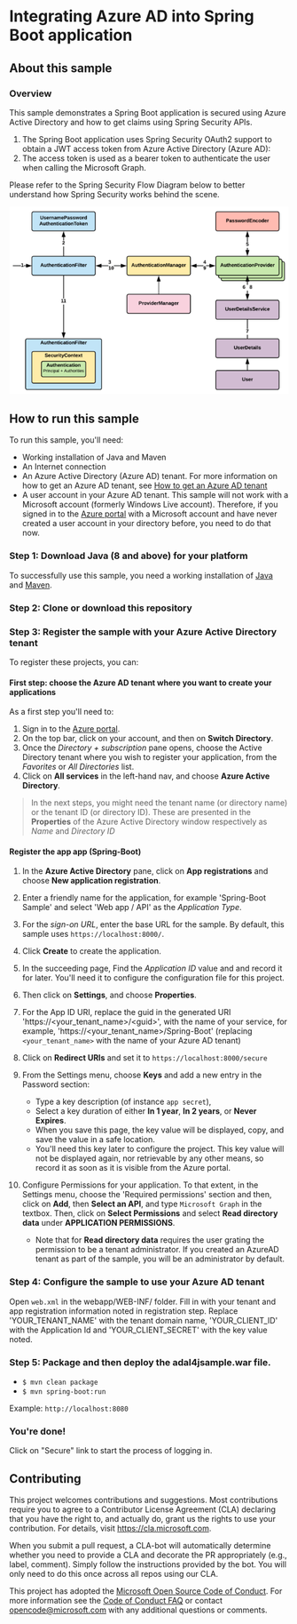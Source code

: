 # Integrating Azure AD into Spring Boot application

## About this sample

### Overview

This sample demonstrates a Spring Boot application is secured using Azure Active Directory and how to get claims using Spring Security APIs. 

1. The Spring Boot application uses Spring Security OAuth2 support to obtain a JWT access token from Azure Active Directory (Azure AD):
2. The access token is used as a bearer token to authenticate the user when calling the Microsoft Graph.

Please refer to the Spring Security Flow Diagram below to better understand how Spring Security works behind the scene.

![Spring Security Flow Diagram](spring-security-flow.png)

## How to run this sample

To run this sample, you'll need:

- Working installation of Java and Maven
- An Internet connection
- An Azure Active Directory (Azure AD) tenant. For more information on how to get an Azure AD tenant, see [How to get an Azure AD tenant](https://azure.microsoft.com/en-us/documentation/articles/active-directory-howto-tenant/) 
- A user account in your Azure AD tenant. This sample will not work with a Microsoft account (formerly Windows Live account). Therefore, if you signed in to the [Azure portal](https://portal.azure.com) with a Microsoft account and have never created a user account in your directory before, you need to do that now.

### Step 1: Download Java (8 and above) for your platform

To successfully use this sample, you need a working installation of [Java](http://www.oracle.com/technetwork/java/javase/downloads/index.html) and [Maven](https://maven.apache.org/).

### Step 2:  Clone or download this repository

### Step 3:  Register the sample with your Azure Active Directory tenant

To register these projects, you can:

#### First step: choose the Azure AD tenant where you want to create your applications

As a first step you'll need to:

1. Sign in to the [Azure portal](https://portal.azure.com).
1. On the top bar, click on your account, and then on **Switch Directory**. 
1. Once the *Directory + subscription* pane opens, choose the Active Directory tenant where you wish to register your application, from the *Favorites* or *All Directories* list.
1. Click on **All services** in the left-hand nav, and choose **Azure Active Directory**.

> In the next steps, you might need the tenant name (or directory name) or the tenant ID (or directory ID). These are presented in the **Properties**
of the Azure Active Directory window respectively as *Name* and *Directory ID*

#### Register the app app (Spring-Boot)

1. In the  **Azure Active Directory** pane, click on **App registrations** and choose **New application registration**.
1. Enter a friendly name for the application, for example 'Spring-Boot Sample' and select 'Web app / API' as the *Application Type*.
1. For the *sign-on URL*, enter the base URL for the sample. By default, this sample uses `https://localhost:8000/`.
1. Click **Create** to create the application.
1. In the succeeding page, Find the *Application ID* value and and record it for later. You'll need it to configure the configuration file for this project.
1. Then click on **Settings**, and choose **Properties**.
1. For the App ID URI, replace the guid in the generated URI 'https://\<your_tenant_name\>/\<guid\>', with the name of your service, for example, 'https://\<your_tenant_name\>/Spring-Boot' (replacing `<your_tenant_name>` with the name of your Azure AD tenant)
1. Click on **Redirect URIs** and set it to `https://localhost:8000/secure`
1. From the Settings menu, choose **Keys** and add a new entry in the Password section:

   - Type a key description (of instance `app secret`),
   - Select a key duration of either **In 1 year**, **In 2 years**, or **Never Expires**.
   - When you save this page, the key value will be displayed, copy, and save the value in a safe location.
   - You'll need this key later to configure the project. This key value will not be displayed again, nor retrievable by any other means, so record it as soon as it is visible from the Azure portal.
1. Configure Permissions for your application. To that extent, in the Settings menu, choose the 'Required permissions' section and then,
   click on **Add**, then **Select an API**, and type `Microsoft Graph` in the textbox. Then, click on  **Select Permissions** and select **Read directory data** under **APPLICATION PERMISSIONS**.
   - Note that for **Read directory data** requires the user grating the
     permission to be a tenant administrator. If you created an AzureAD tenant
     as part of the sample, you will be an administrator by default. 

### Step 4:  Configure the sample to use your Azure AD tenant

Open `web.xml` in the webapp/WEB-INF/ folder. Fill in with your tenant and app registration information noted in registration step. Replace 'YOUR_TENANT_NAME' with the tenant domain name, 'YOUR_CLIENT_ID' with the Application Id and 'YOUR_CLIENT_SECRET' with the key value noted.

### Step 5: Package and then deploy the adal4jsample.war file.

- `$ mvn clean package`
- `$ mvn spring-boot:run`

Example: `http://localhost:8080`

### You're done!

Click on "Secure" link to start the process of logging in.

## Contributing

This project welcomes contributions and suggestions.  Most contributions require you to agree to a
Contributor License Agreement (CLA) declaring that you have the right to, and actually do, grant us
the rights to use your contribution. For details, visit https://cla.microsoft.com.

When you submit a pull request, a CLA-bot will automatically determine whether you need to provide
a CLA and decorate the PR appropriately (e.g., label, comment). Simply follow the instructions
provided by the bot. You will only need to do this once across all repos using our CLA.

This project has adopted the [Microsoft Open Source Code of Conduct](https://opensource.microsoft.com/codeofconduct/).
For more information see the [Code of Conduct FAQ](https://opensource.microsoft.com/codeofconduct/faq/) or
contact [opencode@microsoft.com](mailto:opencode@microsoft.com) with any additional questions or comments.
